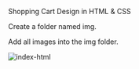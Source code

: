 Shopping Cart Design in HTML & CSS

Create a folder named img.

Add all images into the img folder.






![index-html](https://github.com/user-attachments/assets/49a97256-b89d-4e56-85b1-0c04cdf0861d)
